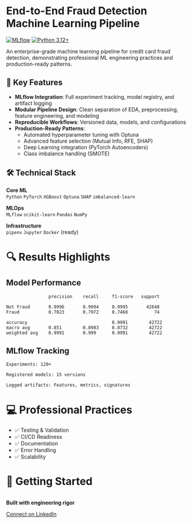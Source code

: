 # End-to-End Fraud Detection Machine Learning Pipeline

[![MLflow](https://img.shields.io/badge/mlflow-%2331A8FF.svg?logo=mlflow&logoColor=white)](https://mlflow.org/)
[![Python 3.12+](https://img.shields.io/badge/python-3.12+-blue.svg)](https://www.python.org/)

An enterprise-grade machine learning pipeline for credit card fraud detection, demonstrating professional ML engineering practices and production-ready patterns.

## 🚀 Key Features

- **MLflow Integration**: Full experiment tracking, model registry, and artifact logging
- **Modular Pipeline Design**: Clean separation of EDA, preprocessing, feature engineering, and modeling
- **Reproducible Workflows**: Versioned data, models, and configurations
- **Production-Ready Patterns**:
  - Automated hyperparameter tuning with Optuna
  - Advanced feature selection (Mutual Info, RFE, SHAP)
  - Deep Learning integration (PyTorch Autoencoders)
  - Class imbalance handling (SMOTE)

## 🛠 Technical Stack

**Core ML**  
`Python` `PyTorch` `XGBoost` `Optuna` `SHAP` `imbalanced-learn`

**MLOps**  
`MLflow` `scikit-learn` `Pandas` `NumPy`

**Infrastructure**  
`pipenv` `Jupyter` `Docker` (ready)


# 🔍 Results Highlights

## Model Performance

```
                precision    recall     f1-score   support

Not Fraud       0.9996       0.9994     0.9995       42648
Fraud           0.7023       0.7972     0.7468          74 

accuracy                                0.9991        42722
macro avg       0.851        0.8983     0.8732        42722
weighted avg    0.9991       0.999      0.9991        42722

```

## MLflow Tracking

    Experiments: 120+

    Registered models: 15 versions

    Logged artifacts: Features, metrics, signatures

# 💻 Professional Practices

- ✅ Testing & Validation
- ✅ CI/CD Readiness
- ✅ Documentation
- ✅ Error Handling
- ✅ Scalability

# 🚀 Getting Started
```
```

**Built with engineering rigor**

[Connect on LinkedIn](https://www.linkedin.com/in/nnyazdani92)
